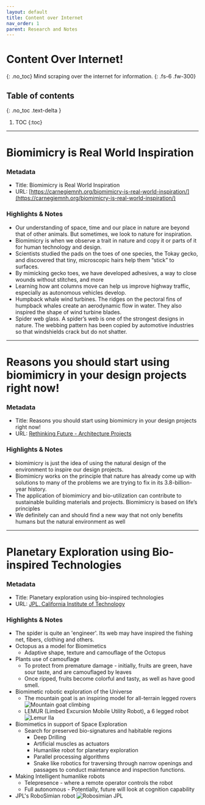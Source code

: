 ```yaml
---
layout: default
title: Content over Internet
nav_order: 1
parent: Research and Notes
---
```


# Content Over Internet!
{: .no_toc}
Mind scraping over the internet for information.
{: .fs-6 .fw-300}

## Table of contents
{: .no_toc .text-delta }

1. TOC
{:toc}

---
# Biomimicry is Real World Inspiration

### Metadata

- Title: Biomimicry is Real World Inspiration
- URL: [https://carnegiemnh.org/biomimicry-is-real-world-inspiration/](https://carnegiemnh.org/biomimicry-is-real-world-inspiration/)

### Highlights & Notes

- Our understanding of space, time and our place in nature are beyond that of other animals. But sometimes, we look to nature for inspiration. 
- Biomimicry is when we observe a trait in nature and copy it or parts of it for human technology and design.
- Scientists studied the pads on the toes of one species, the Tokay gecko, and discovered that tiny, microscopic hairs help them “stick” to surfaces.
- By mimicking gecko toes, we have developed adhesives, a way to close wounds without stitches, and more
- Learning how ant columns move can help us improve highway traffic, especially as autonomous vehicles develop.
- Humpback whale wind turbines. The ridges on the pectoral fins of humpback whales create an aerodynamic flow in water. They also inspired the shape of wind turbine blades.
- Spider web glass. A spider’s web is one of the strongest designs in nature. The webbing pattern has been copied by automotive industries so that windshields crack but do not shatter.

---

# Reasons you should start using biomimicry in your design projects right now!

### Metadata

- Title: Reasons you should start using biomimicry in your design projects right now!
- URL: [Rethinking Future - Architecture Projects](https://www.re-thinkingthefuture.com/architectural-community/a6476-reasons-you-should-start-using-biomimicry-in-your-design-projects-right-now/)

### Highlights & Notes

- biomimicry is just the idea of using the natural design of the environment to inspire our design projects.
- Biomimicry works on the principle that nature has already come up with solutions to many of the problems we are trying to fix in its 3.8-billion-year history.
- The application of biomimicry and bio-utilization can contribute to sustainable building materials and projects. Biomimicry is based on life’s principles
- We definitely can and should find a new way that not only benefits humans but the natural environment as well

---

# Planetary Exploration using Bio-inspired Technologies

### Metadata

- Title: Planetary exploration using bio-inspired technologies
- URL: [JPL, California Institute of Technology](https://www1.grc.nasa.gov/wp-content/uploads/Bar-Cohen_JPL_2016_biomimetics_presentation.pdf)

### Highlights & Notes

- The spider is quite an 'engineer'. Its web may have inspired the fishing net, fibers, clothing and others.
- Octopus as a model for Biomimetics
	- Adaptive shape, texture and camouflage of the Octopus
- Plants use of camouflage
	- To protect from premature damage - initially, fruits are green, have sour taste, and are camouflaged by leaves
	- Once ripped, fruits become colorful and tasty, as well as have good smell.
- Biomimetic robotic exploration of the Universe
	- The mountain goat is an inspiring model for all-terrain legged rovers
	![Mountain goat climbing](https://www.flipscience.ph/wp-content/uploads/2020/02/FF_FS_2020-4-3-1024x536.jpg)
	- LEMUR (Limbed Excursion Mobile Utility Robot), a 6 legged robot
	![Lemur IIa](https://www-robotics.jpl.nasa.gov/media/images/LEMUR2-590.original.jpg)
- Biomimetics in support of Space Exploration
	- Search for preserved bio-signatures and habitable regions
		- Deep Drilling
		- Artificial muscles as actuators
		- Humanlike robot for planetary exploration
		- Parallel processing algorithms
		- Snake like robotics for traversing through narrow openings and passages to conduct maintenance and inspection functions.
- Making Intelligent humanlike robots
	- Telepresence - where a remote operator controls the robot
	- Full autonomous - Potentially, future will look at cognition capability 
- JPL's RoboSimian robot 
![Robosimian JPL](https://s.yimg.com/uu/api/res/1.2/pl8AiDTkcCGweCjtKwSR6A--~B/Zmk9ZmlsbDtoPTM5Nzt3PTY3NTthcHBpZD15dGFjaHlvbg--/https://o.aolcdn.com/hss/storage/midas/8e95a963cd8123933da6b7d1b5d75674/202083064/robosimian.gif.cf.webp)
